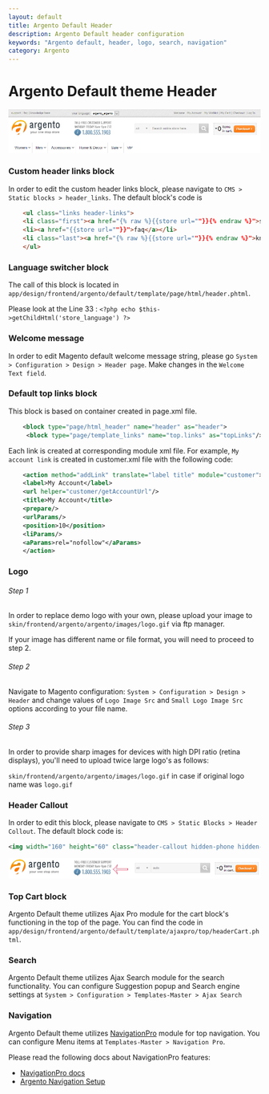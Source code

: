 ```yaml
---
layout: default
title: Argento Default Header
description: Argento Default header configuration
keywords: "Argento default, header, logo, search, navigation"
category: Argento
---
```


# Argento Default theme Header

![Argento default theme header](/images/argento/default/header.jpg)

### Custom header links block

In order to edit the custom header links block, please navigate to `CMS > Static blocks > header_links`. The default block's code is

```html
    <ul class="links header-links">
    <li class="first"><a href="{% raw %}{{store url=""}}{% endraw %}">support</a></li>
    <li><a href="{{store url=""}}">faq</a></li>
    <li class="last"><a href="{% raw %}{{store url=""}}{% endraw %}">knowledge base</a></li>
    </ul>
```

### Language switcher block

The call of this block is located in `app/design/frontend/argento/default/template/page/html/header.phtml`.

Please look at the Line 33 : `<?php echo $this->getChildHtml('store_language') ?>`

### Welcome message

In order to edit Magento default welcome message string, please go `System > Configuration > Design > Header page`. Make changes in the `Welcome Text field`. 

### Default top links block

This block is based on container created in page.xml file.

```xml
    <block type="page/html_header" name="header" as="header">
     <block type="page/template_links" name="top.links" as="topLinks"/>
```

Each link is created at corresponding module xml file. For example, `My account link` is created in customer.xml file with the following code:

```xml
    <action method="addLink" translate="label title" module="customer">
    <label>My Account</label>
    <url helper="customer/getAccountUrl"/>
    <title>My Account</title>
    <prepare/>
    <urlParams/>
    <position>10</position>
    <liParams/>
    <aParams>rel="nofollow"</aParams>
    </action>
```

### Logo

###### Step 1

In order to replace demo logo with your own, please upload your image to
`skin/frontend/argento/argento/images/logo.gif` via ftp manager.

If your image has different name or file format, you will need to proceed to step 2.

###### Step 2

Navigate to Magento configuration: `System > Configuration > Design > Header` and
change values of `Logo Image Src` and `Small Logo Image Src` options according
to your file name.

###### Step 3

In order to provide sharp images for devices with high DPI ratio (retina displays),
you'll need to upload twice large logo's as follows:

`skin/frontend/argento/argento/images/logo.gif` in case if original logo
name was `logo.gif`

### Header Callout

In order to edit this block, please navigate to `CMS > Static Blocks > Header Collout`.
The default block code is:

```xml
<img width="160" height="60" class="header-callout hidden-phone hidden-tablet" src="{% raw %}{{skin url="images/media/callout_customer_support.gif"}}{% endraw %}" alt="Toll-Free Customer Support 24/7" style="margin: 5px 0 0 50px; max-width: 180px; max-height: 80px;"/>
```

![Argento default theme header callout](/images/argento/default/header-callout.jpg)

### Top Cart block

Argento Default theme utilizes Ajax Pro module for the cart block's functioning in the top of the page. You can find the code in `app/design/frontend/argento/default/template/ajaxpro/top/headerCart.phtml`.

### Search

Argento Default theme utilizes Ajax Search module for the search functionality. You can
configure Suggestion popup and Search engine settings at
`System > Configuration > Templates-Master > Ajax Search`

### Navigation

Argento Default theme utilizes [NavigationPro](/m1/navigationpro/) module for top navigation.
You can configure Menu items at `Templates-Master > Navigation Pro`.

Please read the following docs about NavigationPro features:

- [NavigationPro docs](/m1/navigationpro/)
- [Argento Navigation Setup](/m1/argento/navigation-setup/)



